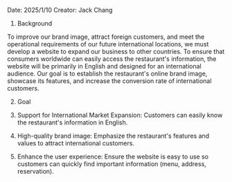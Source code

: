 Date: 2025/1/10
Creator: Jack Chang

1. Background

  To improve our brand image, attract foreign customers, and meet the operational requirements of our future international locations, we must develop a website to expand our business to other countries. To ensure that consumers worldwide can easily access the restaurant's information, the website will be primarily in English and designed for an international audience. Our goal is to establish the restaurant's online brand image, showcase its features, and increase the conversion rate of international customers.

2. Goal

  1. Support for International Market Expansion: Customers can easily know the restaurant's information in English.
  2. High-quality brand image: Emphasize the restaurant's features and values to attract international customers.
  3. Enhance the user experience: Ensure the website is easy to use so customers can quickly find important information (menu, address, reservation).

